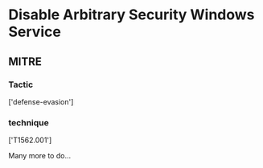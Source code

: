 # Disable Arbitrary Security Windows Service

## MITRE

### Tactic
['defense-evasion']

### technique
['T1562.001']

Many more to do...

